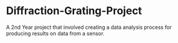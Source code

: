 # Diffraction-Grating-Project
A 2nd Year project that involved creating a data analysis process for producing results on data from a sensor.
